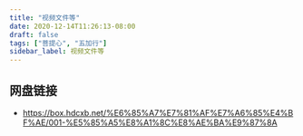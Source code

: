 ```yaml
---
title: "视频文件等"
date: 2020-12-14T11:26:13-08:00
draft: false
tags: ["菩提心", "五加行"]
sidebar_label: 视频文件等
---
```



## 网盘链接

- <https://box.hdcxb.net/%E6%85%A7%E7%81%AF%E7%A6%85%E4%BF%AE/001-%E5%85%A5%E8%A1%8C%E8%AE%BA%E9%87%8A>
